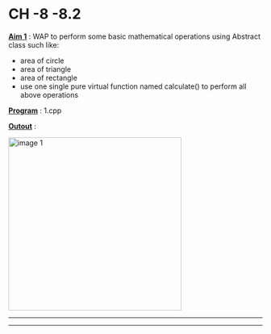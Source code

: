 # CH -8 -8.2

<u>**Aim 1**</u> : WAP to perform some basic mathematical operations
using Abstract class such like:
- area of circle
- area of triangle
- area of rectangle
- use one single pure virtual function named
calculate() to perform all above operations

<u>**Program**</u> : 1.cpp

<u>**Outout**</u> : 

<img width="343" alt="image 1" src="https://user-images.githubusercontent.com/114163761/210814441-7abc51dd-4963-4557-aa18-8ca921afd682.PNG">

****
****
